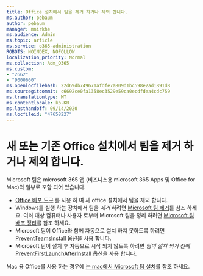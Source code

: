 ```yaml
---
title: Office 설치에서 팀을 제거 하거나 제외 합니다.
ms.author: pebaum
author: pebaum
manager: mnirkhe
ms.audience: Admin
ms.topic: article
ms.service: o365-administration
ROBOTS: NOINDEX, NOFOLLOW
localization_priority: Normal
ms.collection: Adm_O365
ms.custom:
- "2662"
- "9000660"
ms.openlocfilehash: 22d69db749671afdfe7a809d1bc598e2ad1891d8
ms.sourcegitcommit: c6692ce0fa1358ec3529e59ca0ecdfdea4cdc759
ms.translationtype: MT
ms.contentlocale: ko-KR
ms.lasthandoff: 09/14/2020
ms.locfileid: "47658227"
---
```

# <a name="uninstall-or-exclude-teams-from-new-or-existing-office-installations"></a>새 또는 기존 Office 설치에서 팀을 제거 하거나 제외 합니다.

Microsoft 팀은 microsoft 365 앱 (비즈니스용 microsoft 365 Apps 및 Office for Mac)의 일부로 포함 되어 있습니다.

- [Office 배포 도구](https://docs.microsoft.com/deployoffice/teams-install#how-to-exclude-microsoft-teams-from-new-installations-of-microsoft-365-apps) 를 사용 하 여 새 office 설치에서 팀을 제외 합니다.
- Windows를 실행 하는 장치에서 팀을 *제거* 하려면 [Microsoft 팀 제거](https://support.office.com/article/3b159754-3c26-4952-abe7-57d27f5f4c81)를 참조 하세요. 여러 대상 컴퓨터나 사용자 로부터 Microsoft 팀을 정리 하려면 [Microsoft 팀 배포 정리](https://docs.microsoft.com/microsoftteams/scripts/powershell-script-teams-deployment-clean-up)를 참조 하세요.
- Microsoft 팀이 Office와 함께 자동으로 설치 하지 못하도록 하려면 [PreventTeamsInstall](https://docs.microsoft.com/deployoffice/teams-install#use-group-policy-to-control-the-installation-of-microsoft-teams
) 옵션을 사용 합니다.
- Microsoft 팀이 설치 후 자동으로 시작 되지 않도록 하려면 *팀이 설치 되기 전에* [PreventFirstLaunchAfterInstall](https://docs.microsoft.com/deployoffice/teams-install#use-group-policy-to-prevent-microsoft-teams-from-starting-automatically-after-installation) 옵션을 사용 합니다.

Mac 용 Office를 사용 하는 경우에 [는 mac에서 Microsoft 팀 설치](https://docs.microsoft.com/deployoffice/teams-install#microsoft-teams-installations-on-a-mac)를 참조 하세요.